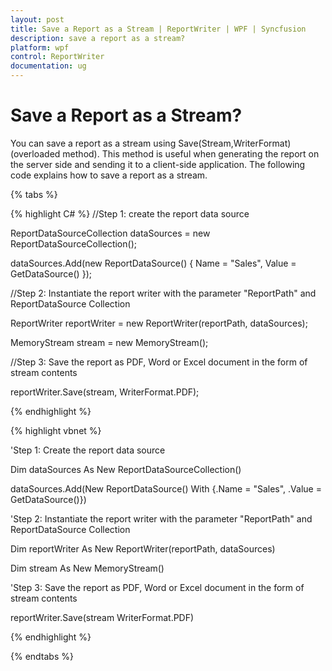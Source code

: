 ```yaml
---
layout: post
title: Save a Report as a Stream | ReportWriter | WPF | Syncfusion
description: save a report as a stream?
platform: wpf
control: ReportWriter
documentation: ug
---
```


# Save a Report as a Stream?

You can save a report as a stream using Save(Stream,WriterFormat) (overloaded method). This method is useful when generating the report on the server side and sending it to a client-side application. The following code explains how to save a report as a stream.

{% tabs %}

{% highlight C# %}
//Step 1: create the report data source

ReportDataSourceCollection dataSources = new ReportDataSourceCollection();

dataSources.Add(new ReportDataSource() { Name = "Sales", Value = GetDataSource() });

//Step 2: Instantiate the report writer with the parameter "ReportPath" and ReportDataSource Collection

ReportWriter reportWriter = new ReportWriter(reportPath, dataSources);

MemoryStream stream = new MemoryStream();

//Step 3: Save the report as PDF, Word or Excel document in the form of stream contents

reportWriter.Save(stream, WriterFormat.PDF);

{% endhighlight %}

{% highlight vbnet %}

'Step 1: Create the report data source

Dim dataSources As New ReportDataSourceCollection()

dataSources.Add(New ReportDataSource() With {.Name = "Sales", .Value = GetDataSource()})

'Step 2: Instantiate the report writer with the parameter "ReportPath" and ReportDataSource Collection

Dim reportWriter As New ReportWriter(reportPath, dataSources)

Dim stream As New MemoryStream()

'Step 3: Save the report as PDF, Word or Excel document in the form of stream contents

reportWriter.Save(stream WriterFormat.PDF)

{% endhighlight %}

{% endtabs %}

